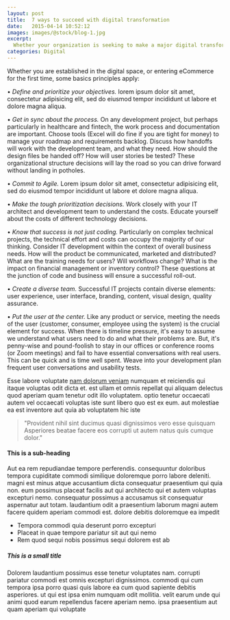 ```yaml
---
layout: post
title:  7 ways to succeed with digital transformation
date:   2015-04-14 10:52:12
images: images/@stock/blog-1.jpg
excerpt:
  Whether your organization is seeking to make a major digital transformation, or you are a small business contemplating selling online for the first time, a basic set of principles applies.
categories: Digital
---
```


Whether you are established in the digital space, or entering eCommerce for the first time, some basics principles apply:

•	*_Define and prioritize your objectives._*  lorem ipsum dolor sit amet, consectetur adipisicing elit, sed do eiusmod tempor incididunt ut labore et dolore magna aliqua.  

•	*_Get in sync about the process._* On any development project, but perhaps particularly in healthcare and fintech, the work process and documentation are important. Choose tools (Excel will do fine if you are tight for money) to manage your roadmap and requirements backlog. Discuss how handoffs will work with the development team, and what they need. How should the design files be handed off? How will user stories be tested? These organizational structure decisions will lay the road so you can drive forward without landing in potholes.

•	*_Commit to Agile._* Lorem ipsum dolor sit amet, consectetur adipisicing elit, sed do eiusmod tempor incididunt ut labore et dolore magna aliqua.  

•	*_Make the tough prioritization decisions._* Work closely with your IT architect and development team to understand the costs. Educate yourself about the costs of different technology decisions. 

•	*_Know that success is not just coding._* Particularly on complex technical projects, the technical effort and costs can occupy the majority of our thinking. Consider IT development within the context of overall business needs. How will the product be communicated, marketed and distributed? What are the training needs for users? Will workflows change? What is the impact on financial management or inventory control? These questions at the junction of code and business will ensure a successful roll-out. 

•	 *_Create a diverse team._* Successful IT projects contain diverse elements: user experience, user interface, branding, content, visual design, quality assurance.

•	*_Put the user at the center._* Like any product or service, meeting the needs of the user (customer, consumer, employee using the system) is the crucial element for success. When there is timeline pressure, it's easy to assume we understand what users need to do and what their problems are. But, it's penny-wise and pound-foolish to stay in our offices or conference rooms (or Zoom meetings) and fail to have essential conversations with real users. This can be quick and is time well spent. Weave into your development plan frequent user conversations and usability tests. 


Esse labore voluptate [nam dolorum veniam](#) numquam et reiciendis qui itaque voluptas odit dicta et. est ullam et omnis repellat qui aliquam delectus quod aperiam quam tenetur odit illo voluptatem. optio tenetur occaecati autem vel occaecati voluptas iste sunt libero quo est ex eum. aut molestiae ea est inventore aut quia ab voluptatem hic iste

> "Provident nihil sint ducimus quasi dignissimos vero esse quisquam Asperiores beatae facere eos corrupti ut autem natus quis cumque dolor."

#### This is a sub-heading

Aut ea rem repudiandae tempore perferendis. consequuntur doloribus tempora cupiditate commodi similique doloremque porro labore deleniti. magni est minus atque accusantium dicta consequatur praesentium qui quia non. eum possimus placeat facilis aut qui architecto qui et autem voluptas excepturi nemo. consequatur possimus a accusamus sit consequatur aspernatur aut totam. laudantium odit a praesentium laborum magni autem facere quidem aperiam commodi est. dolore debitis doloremque ea impedit

* Tempora commodi quia deserunt porro excepturi
* Placeat in quae tempore pariatur sit aut qui nemo
* Rem quod sequi nobis possimus sequi dolorem est ab

##### This is a small title

Dolorem laudantium possimus esse tenetur voluptates nam. corrupti pariatur commodi est omnis excepturi dignissimos. commodi qui cum tempora ipsa porro quasi quis labore ea cum quod sapiente debitis asperiores. ut qui est ipsa enim numquam odit mollitia. velit earum unde qui animi quod earum repellendus facere aperiam nemo. ipsa praesentium aut quam aperiam qui voluptate
